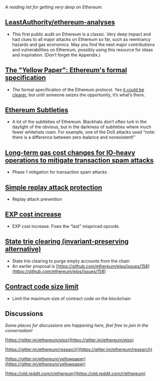 _A reading list for getting very deep on Ethereum._

## [LeastAuthority/ethereum-analyses](https://github.com/LeastAuthority/ethereum-analyses)

-   This first public audit on Ethereum is a classic. Very deep impact and had clues to all major attacks on Ethereum so far, such as reentrancy hazards and gas economics. May you find the next major contributions and vulnerabilities on Ethereum, possibly using this resource for ideas and inspiration. (Don’t forget the Appendix.)

## [The "Yellow Paper": Ethereum's formal specification](https://github.com/ethereum/yellowpaper)

-   _The_  formal specification of the Ethereum protocol. Yes [it could be clearer](https://www.reddit.com/r/ethereum/comments/5eqggd/folks_gav_gave_you_a_spec_use_it), but until someone seizes the opportunity, it’s what’s there.

## [Ethereum Subtleties](https://github.com/ethereum/wiki/wiki/Subtleties/6e97c9cea49605264c6f4d1dc9e1939b1f89a5a3)

-   A lot of the subtleties of Ethereum. Blackhats don’t often lurk in the daylight of the obvious, but in the darkness of subtleties where much fewer whitehats roam. For example, one of the DoS attacks used “note: there is a difference between zero-balance and nonexistent!”

## [Long-term gas cost changes for IO-heavy operations to mitigate transaction spam attacks](https://github.com/ethereum/eips/issues/150)

-   Phase 1 mitigation for transaction spam attacks

## [Simple replay attack protection](https://github.com/ethereum/EIPs/issues/155)

-   Replay attack prevention

## [EXP cost increase](https://github.com/ethereum/EIPs/issues/160)

-   EXP cost increase. Fixes the “last” mispriced opcode.

## [State trie clearing (invariant-preserving alternative)](https://github.com/ethereum/EIPs/issues/161)

-   State trie clearing to purge empty accounts from the chain
-   An earlier proposal is [https://github.com/ethereum/eips/issues/158](https://github.com/ethereum/eips/issues/158)

## [Contract code size limit](https://github.com/ethereum/EIPs/issues/170)

-   Limit the maximum size of contract code on the blockchain

## **Discussions**

_Some places for discussions are happening here, feel free to join in the conversation!_

[https://gitter.im/ethereum/eips](https://gitter.im/ethereum/eips)

[https://gitter.im/ethereum/research](https://gitter.im/ethereum/research)

[https://gitter.im/ethereum/yellowpaper](https://gitter.im/ethereum/yellowpaper)

[https://old.reddit.com/r/ethereum](https://old.reddit.com/r/ethereum)

